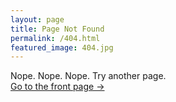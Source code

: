 ```yaml
---
layout: page
title: Page Not Found
permalink: /404.html
featured_image: 404.jpg
---
```


Nope. Nope. Nope. Try another page.<br />
<a class="error-link" href="{{ site.baseurl }}/">Go to the front page &rarr;</a>
